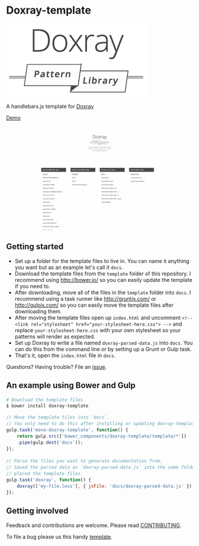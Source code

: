 # Doxray-template

![Logo](logo.png)

A handlebars.js template for [Doxray](https://github.com/himedlooff/doxray)

[Demo](http://himedlooff.github.io/doxray-template/docs/)

![Animated screencap](screencap.gif)

## Getting started

- Set up a folder for the template files to live in. You can name it anything
  you want but as an example let's call it `docs`.
- Download the template files from the `template` folder of this repository. I
  recommend using <http://bower.io/> so you can easily update the template if
  you need to.
- After downloading, move all of the files in the `template` folder into `docs`.
  I recommend using a task runner like <http://gruntjs.com/> or
  <http://gulpjs.com/> so you can easily move the template files after
  downloading them.
- After moving the template files open up `index.html` and uncomment
  `<!-- <link rel="stylesheet" href="your-stylesheet-here.css"> -->` and
  replace `your-stylesheet-here.css` with your own stylesheet so your patterns
  will render as expected.
- Set up Doxray to write a file named `doxray-parsed-data.js` into `docs`. You
  can do this from the command line or by setting up a Grunt or Gulp task.
- That's it, open the `index.html` file in `docs`.

Questions? Having trouble? File an [issue](https://github.com/himedlooff/doxray-template/issues/new?body=%23%23%20URL%0D%0D%0D%23%23%20Actual%20Behavior%0D%0D%0D%23%23%20Expected%20Behavior%0D%0D%0D%23%23%20Steps%20to%20Reproduce%0D%0D%0D%23%23%20Screenshot).

## An example using Bower and Gulp

```bash
# Download the template files
$ bower install doxray-template
```

```js
// Move the template files into `docs`.
// You only need to do this after installing or updating doxray-template.
gulp.task('move-doxray-template', function() {
    return gulp.src(['bower_components/doxray-template/template/*'])
    .pipe(gulp.dest('docs'));
});

// Parse the files you want to generate documentation from.
// Saved the parsed data as `doxray-parsed-data.js` into the same folder you
// placed the template files.
gulp.task('doxray', function() {
    doxray(['my-file.less'], { jsFile: 'docs/doxray-parsed-data.js' });
});
```

## Getting involved

Feedback and contributions are welcome.
Please read [CONTRIBUTING](CONTRIBUTING.md).

To file a bug please us this handy [template](https://github.com/himedlooff/doxray-template/issues/new?body=%23%23%20URL%0D%0D%0D%23%23%20Actual%20Behavior%0D%0D%0D%23%23%20Expected%20Behavior%0D%0D%0D%23%23%20Steps%20to%20Reproduce%0D%0D%0D%23%23%20Screenshot&labels=bug).
